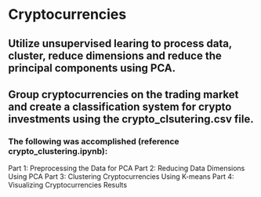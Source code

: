 # Cryptocurrencies

## Utilize unsupervised learing to process data, cluster, reduce dimensions and reduce the principal components using PCA.

## Group cryptocurrencies on the trading market and create a classification system for crypto investments using the crypto_clsutering.csv file.

### The following was accomplished (reference crypto_clustering.ipynb):

Part 1: Preprocessing the Data for PCA
Part 2: Reducing Data Dimensions Using PCA
Part 3: Clustering Cryptocurrencies Using K-means
Part 4: Visualizing Cryptocurrencies Results